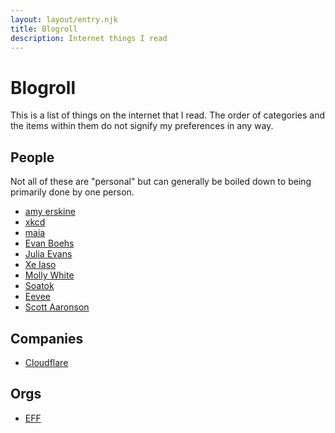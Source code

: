```yaml
---
layout: layout/entry.njk
title: Blogroll
description: Internet things I read
---
```


# Blogroll

This is a list of things on the internet that I read. The order of categories
and the items within them do not signify my preferences in any way.

## People

Not all of these are "personal" but can generally be boiled down to being
primarily done by one person.

- [amy erskine](https://amy.is-a.dev/)
- [xkcd](https://xkcd.com/)
- [maia](https://maia.crimew.gay/)
- [Evan Boehs](https://boehs.org/)
- [Julia Evans](https://jvns.ca/)
- [Xe Iaso](https://xeiaso.net/)
- [Molly White](https://citationneeded.news/)
- [Soatok](https://soatok.blog/)
- [Eevee](https://eev.ee/)
- [Scott Aaronson](https://scottaaronson.blog/)

## Companies

- [Cloudflare](https://blog.cloudflare.com/)

## Orgs

- [EFF](https://eff.org/)

